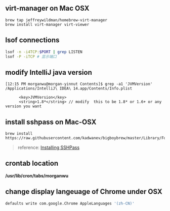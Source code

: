 ## virt-manager on Mac OSX
```
brew tap jeffreywildman/homebrew-virt-manager
brew install virt-manager virt-viewer
```
## lsof connections
```bash
lsof -n -i4TCP:$PORT | grep LISTEN
lsof -P -iTCP # 显示端口
```
## modify IntelliJ java version
```
[12:15 PM morganwu@morgan-yinnut Contents]$ grep -a1 'JVMVersion' /Applications/IntelliJ\ IDEA\ 14.app/Contents/Info.plist 

      <key>JVMVersion</key>
      <string>1.8*</string> // modify  this to be 1.8* or 1.6+ or any version you want
```

## install sshpass on Mac-OSX
```
brew install https://raw.githubusercontent.com/kadwanev/bigboybrew/master/Library/Formula/sshpass.rb
```
> reference: [Installing SSHPass](https://gist.github.com/arunoda/7790979)

## crontab location
**/usr/lib/cron/tabs/morganwu**

## change display langeuage of Chrome under OSX
```bash
defaults write com.google.Chrome AppleLanguages '(zh-CN)'
```
